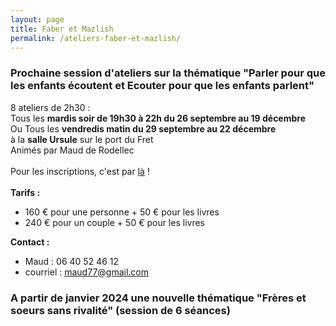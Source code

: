 ```yaml
---
layout: page
title: Faber et Mazlish
permalink: /ateliers-faber-et-mazlish/
---
```


### Prochaine session d'ateliers sur la thématique "Parler pour que les enfants écoutent et Ecouter pour que les enfants parlent"
 
8 ateliers de 2h30 :  
Tous les **mardis soir de 19h30 à 22h du 26 septembre au 19 décembre**<br>
Ou
Tous les **vendredis matin du 29 septembre au 22 décembre**<br>
à la **salle Ursule** sur le port du Fret<br>
Animés par Maud de Rodellec
<br>
<br>
Pour les inscriptions, c'est par [là](https://www.helloasso.com/associations/c-est-coaca-c-est-de-la-culture-d-ocytocine-pour-accorder-le-coeur-et-les-actes/evenements/ateliers-faber-et-mazlish-mardi-soir/widget-vignette) !
<br>
<br>
**Tarifs :**
- 160 € pour une personne + 50 € pour les livres
- 240 € pour un couple + 50 € pour les livres

**Contact :**
- Maud : 06 40 52 46 12
- courriel : <a href="mailto:maud77@gmail.com">maud77@gmail.com</a>


### A partir de janvier 2024 une nouvelle thématique "Frères et soeurs sans rivalité" (session de 6 séances)
<br>
<br>
<!--<center><img class="fit-picture" src="../../../assets/img/affiche-faber-mazlish-maud.jpg" 
alt="Affiche Ateliers Faber et Mazlish - tous les jeudi matin du 9 mars au 11 mai à la Maison Ursule au Fret"></center>-->
